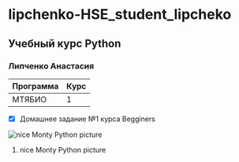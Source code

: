 # lipchenko-HSE_student_lipcheko

## Учебный курс Python
### Липченко Анастасия

| Программа | Курс |
| --------- | ---- |
| МТЯБИО    | 1    |

- [x] Домашнее задание №1 курса Begginers
      
![nice Monty Python picture](https://upload.wikimedia.org/wikipedia/en/thumb/c/cb/Flyingcircus_2.jpg/250px-Flyingcircus_2.jpg)

1. nice Monty Python picture
